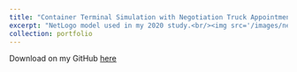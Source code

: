 ```yaml
---
title: "Container Terminal Simulation with Negotiation Truck Appointment System (2020)"
excerpt: "NetLogo model used in my 2020 study.<br/><img src='/images/netlogo01.png'>"
collection: portfolio
---
```


Download on my GitHub [here](https://github.com/firamadhan/NetLogo-CT-Negotiation-TAS) 
